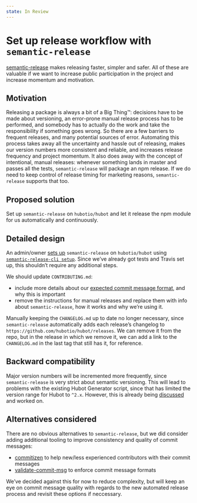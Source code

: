 ```yaml
---
state: In Review
---
```


# Set up release workflow with `semantic-release`

[semantic-release](https://github.com/semantic-release/semantic-release) makes releasing faster, simpler and safer. All of these are valuable if we want to increase public participation in the project and increase momentum and motivation.

## Motivation

Releasing a package is always a bit of a Big Thing™: decisions have to be made about versioning, an error-prone manual release process has to be performed, and somebody has to actually do the work and take the responsibility if something goes wrong. So there are a few barriers to frequent releases, and  many potential sources of error. Automating this process takes away all the uncertainty and hassle out of releasing, makes our version numbers more consistent and reliable, and increases release frequency and project momentum. It also does away with the concept of intentional, manual releases: whenever something lands in master and passes all the tests, `semantic-release` will package an npm release. If we do need to keep control of release timing for marketing reasons, `semantic-release` supports that too.

## Proposed solution

Set up `semantic-release` on `hubotio/hubot` and let it release the npm module for us automatically and continuously.

## Detailed design

An admin/owner [sets up](https://github.com/semantic-release/semantic-release#setup) `semantic-release` on `hubotio/hubot` using [`semantic-release-cli setup`](https://github.com/semantic-release/cli#semantic-release-cli). Since we’ve already got tests and Travis set up, this shouldn’t require any additional steps.

We should update `CONTRIBUTING.md`:
- include more details about our [expected commit message format](https://github.com/semantic-release/semantic-release#default-commit-message-format), and why this is important
- remove the instructions for manual releases and replace them with info about `semantic-release`, how it works and why we’re using it.

Manually keeping the `CHANGELOG.md` up to date no longer necessary, since `semantic-release` automatically adds each release’s changelog to `https://github.com/hubotio/hubot/releases`. We can remove it from the repo, but in the release in which we remove it, we can add a link to the `CHANGELOG.md` in the last tag that still has it, for reference.

## Backward compatibility

Major version numbers will be incremented more frequently, since `semantic-release` is very strict about semantic versioning. This will lead to problems with the existing Hubot Generator script, since that has limited the version range for Hubot to `^2.x`. However, this is already being [discussed](https://github.com/hubotio/hubot/issues/1057) and worked on.

## Alternatives considered

There are no obvious alternatives to `semantic-release`, but we did consider adding additional tooling to improve consistency and quality of commit messages:
- [commitizen](http://commitizen.github.io/cz-cli/) to help new/less experienced contributors with their commit messages
- [validate-commit-msg](https://github.com/kentcdodds/validate-commit-msg) to enforce commit message formats

We’ve decided against this for now to reduce complexity, but will keep an eye on commit message quality with regards to the new automated release process and revisit these options if neccessary.
